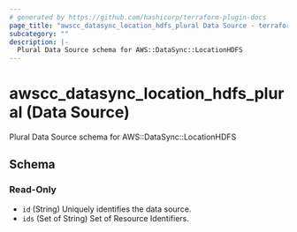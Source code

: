 ```yaml
---
# generated by https://github.com/hashicorp/terraform-plugin-docs
page_title: "awscc_datasync_location_hdfs_plural Data Source - terraform-provider-awscc"
subcategory: ""
description: |-
  Plural Data Source schema for AWS::DataSync::LocationHDFS
---
```


# awscc_datasync_location_hdfs_plural (Data Source)

Plural Data Source schema for AWS::DataSync::LocationHDFS



<!-- schema generated by tfplugindocs -->
## Schema

### Read-Only

- `id` (String) Uniquely identifies the data source.
- `ids` (Set of String) Set of Resource Identifiers.



